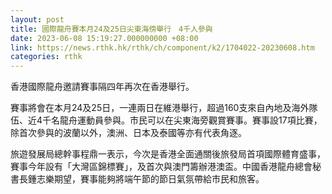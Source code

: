 ```yaml
---
layout: post
title: 國際龍舟賽本月24及25日尖東海傍舉行　4千人參與
date: 2023-06-08 15:19:27.000000000 +08:00
link: https://news.rthk.hk/rthk/ch/component/k2/1704022-20230608.htm
categories: rthk
---
```


香港國際龍舟邀請賽事隔四年再次在香港舉行。

賽事將會在本月24及25日，一連兩日在維港舉行，超過160支來自內地及海外隊伍、近4千名龍舟運動員參與。巿民可以在尖東海旁觀賞賽事。賽事設17項比賽，除首次參與的波蘭以外，澳洲、日本及泰國等亦有代表角逐。

旅遊發展局總幹事程鼎一表示，今次是香港全面通關後旅發局首項國際體育盛事，賽事今年設有「大灣區錦標賽」，及首次與澳門籌辦港澳盃。中國香港龍舟總會秘書長鍾志樂期望，賽事能夠將端午節的節日氣氛帶給巿民和旅客。
